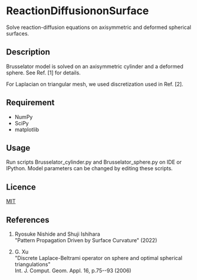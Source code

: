 # ReactionDiffusiononSurface

Solve reaction-diffusion equations on axisymmetric and deformed spherical surfaces.

## Description

Brusselator model is solved on an axisymmetric cylinder and a deformed sphere.
See Ref. [1] for details.

For Laplacian on triangular mesh, we used discretization used in Ref. [2].

## Requirement

* NumPy
* SciPy
* matplotlib


## Usage

Run scripts Brusselator_cylinder.py and Brusselator_sphere.py on IDE or IPython.
Model parameters can be changed by editing these scripts.


## Licence

[MIT](https://github.com/tcnksm/tool/blob/master/LICENCE)

## References

1. Ryosuke Nishide and Shuji Ishihara <br>
"Pattern Propagation Driven by Surface Curvature" (2022) <br>

2. G. Xu <br>
"Discrete Laplace-Beltrami operator on sphere and optimal spherical triangulations"<br>
Int. J. Comput. Geom. Appl. 16, p.75--93 (2006) <br>
